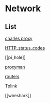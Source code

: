 # Network


## List

[charles proxy](charles%20proxy.md)

[HTTP_status_codes](HTTP_status_codes.md)

[[pi_hole]]

[proxyman](proxyman.md)

[routers](routers.md)

[Tplink](Tplink.md)

[[wireshark]]